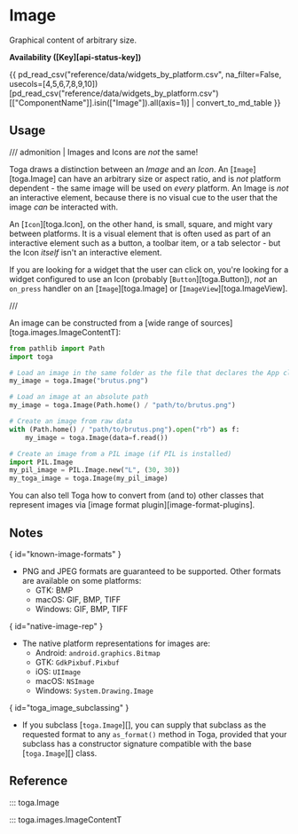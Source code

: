 # Image

Graphical content of arbitrary size.

**Availability ([Key][api-status-key])**

{{ pd_read_csv("reference/data/widgets_by_platform.csv", na_filter=False, usecols=[4,5,6,7,8,9,10])[pd_read_csv("reference/data/widgets_by_platform.csv")[["ComponentName"]].isin(["Image"]).all(axis=1)] | convert_to_md_table }}

## Usage

/// admonition | Images and Icons are *not* the same!

Toga draws a distinction between an *Image* and an *Icon*. An
[`Image`][toga.Image] can have an arbitrary size
or aspect ratio, and is *not* platform dependent - the same image will
be used on *every* platform. An Image is *not* an interactive element,
because there is no visual cue to the user that the image *can* be
interacted with.

An [`Icon`][toga.Icon], on the other hand, is
small, square, and might vary between platforms. It is a visual element
that is often used as part of an interactive element such as a button, a
toolbar item, or a tab selector - but the Icon *itself* isn't an
interactive element.

If you are looking for a widget that the user can click on, you're
looking for a widget configured to use an Icon (probably
[`Button`][toga.Button]), *not* an `on_press`
handler on an [`Image`][toga.Image] or
[`ImageView`][toga.ImageView].


///

An image can be constructed from a
[wide range of sources][toga.images.ImageContentT]:

```python
from pathlib import Path
import toga

# Load an image in the same folder as the file that declares the App class
my_image = toga.Image("brutus.png")

# Load an image at an absolute path
my_image = toga.Image(Path.home() / "path/to/brutus.png")

# Create an image from raw data
with (Path.home() / "path/to/brutus.png").open("rb") as f:
    my_image = toga.Image(data=f.read())

# Create an image from a PIL image (if PIL is installed)
import PIL.Image
my_pil_image = PIL.Image.new("L", (30, 30))
my_toga_image = toga.Image(my_pil_image)
```

You can also tell Toga how to convert from (and to) other classes that
represent images via
[image format plugin][image-format-plugins].

## Notes

[](){ id="known-image-formats" }

- PNG and JPEG formats are guaranteed to be supported. Other formats are
  available on some platforms:
    - GTK: BMP
    - macOS: GIF, BMP, TIFF
    - Windows: GIF, BMP, TIFF

[](){ id="native-image-rep" }

- The native platform representations for images are:
    - Android: `android.graphics.Bitmap`
    - GTK: `GdkPixbuf.Pixbuf`
    - iOS: `UIImage`
    - macOS: `NSImage`
    - Windows: `System.Drawing.Image`

[](){ id="toga_image_subclassing" }

- If you subclass [`toga.Image`][], you can supply
  that subclass as the requested format to any `as_format()` method in
  Toga, provided that your subclass has a constructor signature
  compatible with the base [`toga.Image`][] class.

## Reference

::: toga.Image

::: toga.images.ImageContentT
